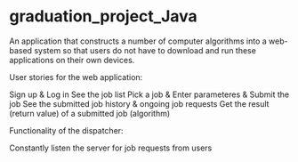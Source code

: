 # graduation_project_Java

An application that constructs a number of computer algorithms into a web-based system so that users do not have to 
download and run these applications on their own devices.

User stories for the web application:

Sign up & Log in
See the job list
Pick a job & Enter parameteres & Submit the job
See the submitted job history & ongoing job requests
Get the result (return value) of a submitted job (algorithm)

Functionality of the dispatcher:

Constantly listen the server for job requests from users
